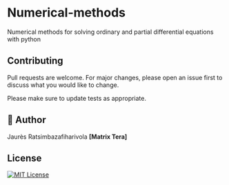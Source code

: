 # Numerical-methods
Numerical methods for solving ordinary and partial differential equations with python

## Contributing

Pull requests are welcome. For major changes, please open an issue first to discuss what you would like to change.

Please make sure to update tests as appropriate.
## 🚀 Author
Jaurès Ratsimbazafiharivola **[Matrix Tera]**

## License
[![MIT License](https://img.shields.io/badge/License-MIT-green.svg)](https://choosealicense.com/licenses/mit/)

